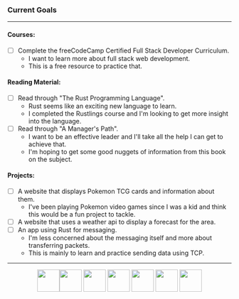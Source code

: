 ### Current Goals
---
#### Courses:
- [ ] Complete the freeCodeCamp Certified Full Stack Developer Curriculum.
  - I want to learn more about full stack web development.
  - This is a free resource to practice that.

     
#### Reading Material:
- [ ] Read through "The Rust Programming Language".
  - Rust seems like an exciting new language to learn.
  - I completed the Rustlings course and I'm looking to get more insight into the language.
- [ ] Read through "A Manager's Path".
  - I want to be an effective leader and I'll take all the help I can get to achieve that.
  - I'm hoping to get some good nuggets of information from this book on the subject.
     

#### Projects:
- [ ] A website that displays Pokemon TCG cards and information about them.
  - I've been playing Pokemon video games since I was a kid and think this would be a fun project to tackle.
- [ ] A website that uses a weather api to display a forecast for the area.
- [ ] An app using Rust for messaging.
  - I'm less concerned about the messaging itself and more about transferring packets.
  - This is mainly to learn and practice sending data using TCP.


---
<div align="center">
  <img src="https://cdn.jsdelivr.net/gh/devicons/devicon@latest/icons/cplusplus/cplusplus-original.svg" width="50" height="50"/><img src="https://cdn.jsdelivr.net/gh/devicons/devicon@latest/icons/scala/scala-original.svg" width="50" height="50"/> 
  <img src="https://cdn.jsdelivr.net/gh/devicons/devicon@latest/icons/html5/html5-original.svg" width="50" height="50"/> <img src="https://cdn.jsdelivr.net/gh/devicons/devicon@latest/icons/css3/css3-original.svg" width="50" height="50"/> <img src="https://cdn.jsdelivr.net/gh/devicons/devicon@latest/icons/javascript/javascript-original.svg" width="50" height="50"/> <img src="https://cdn.jsdelivr.net/gh/devicons/devicon@latest/icons/react/react-original.svg" width="50" height="50"/> <img src="https://cdn.jsdelivr.net/gh/devicons/devicon@latest/icons/rust/rust-original.svg" width="50" height="50"/>
</div>
